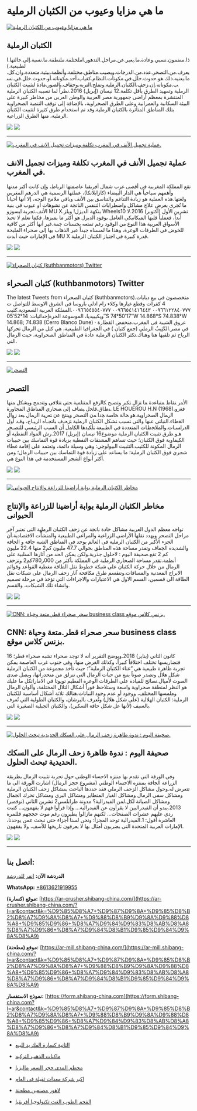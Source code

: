 # ما هي مزايا وعيوب من الكثبان الرملية

<a href="https://swt.shibang-china.com/?l=ar&img&k=%D9%85%D8%A7+%D9%87%D9%8A+%D9%85%D8%B2%D8%A7%D9%8A%D8%A7+%D9%88%D8%B9%D9%8A%D9%88%D8%A8+%D9%85%D9%86+%D8%A7%D9%84%D9%83%D8%AB%D8%A8%D8%A7%D9%86+%D8%A7%D9%84%D8%B1%D9%85%D9%84%D9%8A%D8%A9" target="_blank">![ما هي مزايا وعيوب من الكثبان الرملية](http://static.shibang-china.com/all-800x300/484.jpg)</a>

## الكثبان الرملية
ذا.مضمون.نسبي.وعادة.ما.يعبر.عن.مراحل.التدهور.املختلفة.ملنطقة.ما.نسبة.إلى.حالتها.الطبيعية.) يعرف.من.التصحر.عدد.من.الدرجات.ويصيب.مناطق.مختلفة.وأنظمة.بيئية.متعددة.وان.كل.ما.يعنيه.ذلك.هو.حدوث.خلل.في.مكونات.النظام.كغياب.أحد.مكوناته.أو.حدوث.خلل.في.نسب.مكوناته.إن.زحف.الكثبان.الرملية.وتملح.التربة.وجفاف.بالصور.مادة لتثبيت الكثبان الرملية وتمهيد الطرق بأقل تكلفة.12 نيسان (إبريل) 2016.نظراً لما تسببه الكثبان الرملية المنتشرة بمعظم أراضى جمهورية مصر العربية والوطن العربى من مخاطر كبيرة على البيئة السكانية والعمرانية وعلى الطرق الصحراوية، بالإضافة إلى توقف التنمية الصحراوية بتلك المناطق المتأثرة بالكثبان الرملية.وقد تم استخدام طرق كثيرة لتثبيت الكثبان الرملية، منها الطرق الزراعية.


<a href="https://whatsapp.shibangsoft.com/WhatsApp.php" target="_blank" title="WhatsApp">![](http://static.shibang-china.com/icon/whatsapp.png)</a> <a href="https://swt.shibang-china.com/?l=ar&icon&k=%D9%85%D8%A7+%D9%87%D9%8A+%D9%85%D8%B2%D8%A7%D9%8A%D8%A7+%D9%88%D8%B9%D9%8A%D9%88%D8%A8+%D9%85%D9%86+%D8%A7%D9%84%D9%83%D8%AB%D8%A8%D8%A7%D9%86+%D8%A7%D9%84%D8%B1%D9%85%D9%84%D9%8A%D8%A9" target="_blank">![](http://static.shibang-china.com/icon/chat-ar.png)</a>

---

<a href="https://swt.shibang-china.com/?l=ar&img&k=%D9%85%D8%A7+%D9%87%D9%8A+%D9%85%D8%B2%D8%A7%D9%8A%D8%A7+%D9%88%D8%B9%D9%8A%D9%88%D8%A8+%D9%85%D9%86+%D8%A7%D9%84%D9%83%D8%AB%D8%A8%D8%A7%D9%86+%D8%A7%D9%84%D8%B1%D9%85%D9%84%D9%8A%D8%A9" target="_blank">![عملية تجميل الأنف في المغرب تكلفة وميزات تجميل الانف في المغرب.](http://static.shibang-china.com/all-800x300/1514.jpg)</a>

## عملية تجميل الأنف في المغرب تكلفة وميزات تجميل الانف في المغرب.
تقع المملكة المغربية في أقصى غرب شمال أفريقيا عاصمتها الرباط، وإن كانت أكبر مدنها وأهمهم سياحياً هي الدار البيضاء (كازابلانكا)، عملتها الرسمية هي الدرهم المغربي ولغتها.هذه العملية هو زيادة التناغم والتناسق بين الأنف وباقي ملامح الوجه، إلا أنها أحياناً ما تُجرى بغرض علاج مشاكل واضطرابات التنفس الناتجة عن تشوهات أو عيوب في بنية الأنف.تجربة ايسوزو MU X.بنكهة الديزل! ويلز Wheels10 تشرين الأول (أكتوبر) 2016.لا أبداً، فعملياً قلبها الميكانيكي العامل بوقود الديزل هو أكثر ما يميزها، فكما تعلم لا تحبذ الأسواق العربية هذا النوع من الوقود رغم تمتعه بحسنات جمة.غير أنها أكثر من كافية للخوض في الطرقات الوعرة، وهذا ما لمسناه جيداً عبر الذهاب بها إلى صحراء المليحة في الإمارات حيث أبدت MU X قدرة كبيرة في اجتياز الكثبان الرملية.


<a href="https://whatsapp.shibangsoft.com/WhatsApp.php" target="_blank" title="WhatsApp">![](http://static.shibang-china.com/icon/whatsapp.png)</a> <a href="https://swt.shibang-china.com/?l=ar&icon&k=%D9%85%D8%A7+%D9%87%D9%8A+%D9%85%D8%B2%D8%A7%D9%8A%D8%A7+%D9%88%D8%B9%D9%8A%D9%88%D8%A8+%D9%85%D9%86+%D8%A7%D9%84%D9%83%D8%AB%D8%A8%D8%A7%D9%86+%D8%A7%D9%84%D8%B1%D9%85%D9%84%D9%8A%D8%A9" target="_blank">![](http://static.shibang-china.com/icon/chat-ar.png)</a>

---

<a href="https://swt.shibang-china.com/?l=ar&img&k=%D9%85%D8%A7+%D9%87%D9%8A+%D9%85%D8%B2%D8%A7%D9%8A%D8%A7+%D9%88%D8%B9%D9%8A%D9%88%D8%A8+%D9%85%D9%86+%D8%A7%D9%84%D9%83%D8%AB%D8%A8%D8%A7%D9%86+%D8%A7%D9%84%D8%B1%D9%85%D9%84%D9%8A%D8%A9" target="_blank">![كثبان الصحراء (kuthbanmotors) Twitter](http://static.shibang-china.com/all-800x300/736.jpg)</a>

## كثبان الصحراء (kuthbanmotors) Twitter
The latest Tweets from كثبان الصحراء (kuthbanmotors).متخصصون فى بيع دبابات 4 كفرات وقطع غيارها وكلاء رام ادلي باروسا فى الشرق الاوسط للتواصل ت ٠٠٩٦٦١٢٢٨٤٠٧٧٧ ٠٠٩٦٦٥٤١٤١٦٤٤٣ ٠٠٩٦٦٥٤٥٥٤٠٧٧٧.المملكة العربية السعودية.كثيب ويكيبيديا، الموسوعة الحرةإحداثيات: 14°52′05″S 74°50′17″W﻿ ﻿14.868°S 74.838°W﻿ 14.868; 74.838﻿ (Cerro Blanco Dune) &middot; عروق الشيبة في المغرب.منخفض القطارة في مصر.الكَثِيبُ الرملي (جمع كثبان ) في الجغرافيا الطبيعية، هي كتل من الرمال تحركها الرياح ثم تلقيها هنا وهناك.تكثر الكثبان الرملية عادة في المناطق الصحراوية، حيث الرمال التي.


<a href="https://whatsapp.shibangsoft.com/WhatsApp.php" target="_blank" title="WhatsApp">![](http://static.shibang-china.com/icon/whatsapp.png)</a> <a href="https://swt.shibang-china.com/?l=ar&icon&k=%D9%85%D8%A7+%D9%87%D9%8A+%D9%85%D8%B2%D8%A7%D9%8A%D8%A7+%D9%88%D8%B9%D9%8A%D9%88%D8%A8+%D9%85%D9%86+%D8%A7%D9%84%D9%83%D8%AB%D8%A8%D8%A7%D9%86+%D8%A7%D9%84%D8%B1%D9%85%D9%84%D9%8A%D8%A9" target="_blank">![](http://static.shibang-china.com/icon/chat-ar.png)</a>

---

<a href="https://swt.shibang-china.com/?l=ar&img&k=%D9%85%D8%A7+%D9%87%D9%8A+%D9%85%D8%B2%D8%A7%D9%8A%D8%A7+%D9%88%D8%B9%D9%8A%D9%88%D8%A8+%D9%85%D9%86+%D8%A7%D9%84%D9%83%D8%AB%D8%A8%D8%A7%D9%86+%D8%A7%D9%84%D8%B1%D9%85%D9%84%D9%8A%D8%A9" target="_blank">![ﺍﻟﺘﺼﺤﺭ](http://static.shibang-china.com/all-800x300/83.jpg)</a>

## ﺍﻟﺘﺼﺤﺭ
ﺍﻷﻤﺭ ﻨﻘﺎﻁ ﻤﺘﺒﺎﻋﺩﺓ ﻤﺎ ﺘﺯﺍل ﺘﻜﺒﺭ ﻭﺘﺼﺒﺢ ﻜﺎﻟﺭﻗﻊ ﺍﻟﻤﺘﻨﺎﻤﻴﺔ ﺤﺘﻰ ﺘﺘﻼﻗﻰ ﻭﺘﻨﺩﻤﺞ ﻭﻴﺸﻜل ﻤﻨﻬﺎ ﻨﻁﺎﻕ.ﻗﺎﺤل ﻴﻀﺎﻑ ﺇﻟﻰ ﺼﺤﺎﺭﻱ ﺍﻟﻤﻨﺎﻁﻕ ﺍﻟﻤﺠﺎﻭﺭﺓ. LE HOUEROU H.N (1968).ﻓﻐﺯﻭ ﺍﻟﺭﻤﺎل ﺍﻟﺼﺤﺭﺍﻭﻴﺔ.ﻫﻭ ﺤﺎﻟﺔ ﺨﺎﺼﺔ ﺠﺩﺍ ﻤﻥ ﺍﻟﺘﺼﺤﺭ ﻭﻴﻨﺘﺞ ﻋﻥ ﺘﻌﺭﻴﺔ ﺍﻟﺭﻤﺎل ﺒﻌﺩ ﺯﻭﺍل ﺍﻟﻐﻁﺎﺀ.ﺍﻟﻨﺒﺎﺘﻲ ﻋﻨﻬﺎ ﻭﺍﻟﺘﻲ ﺘﺴﺒﺏ ﺘﺸﻜل ﺍﻟﻜﺜﺒﺎﻥ ﺍﻟﺭﻤﻠﻴﺔ ﺘﺯﺤـﻑ ﺒﺎﺘﺠـﺎﻩ ﺍﻟﺭﻴـﺎﺡ، ﻭﻗـﺩ ﺃﻭل ﺍﻟﺩﺭﺍﺴـﺎﺕ.ﻭﺍﻟﻤﻼﺤﻅﺎﺕ ﺍﻟﻤﺘﻌﺩﺩﺓ ﻓﻲ ﺍﻟﻁﺒﻴﻌﺔ ﺘﺄﻜﻴﺩﻫﺎ ﺍﻟﻜﺎﻤل ﺃﻥ ﺍﻟﺴﺒﺏ ﺍﻟﺭﺌﻴﺴﻲ ﻟﻠﺘﺼـﺤﺭ ﻫـﻭ.طرق تثبيت الكثبان الرملية موضوع16 نيسان (إبريل) 2017.رش المواد النفطية أو الكيماوية فوق الكثبان؛ حيث تساهم المشتقات النفطية بزيادة قوة التماسك بين حبيبات الرمال المكونة للكثيب.التثبيت البيولوجي: وهي وسيلة دائمة، وتعتمد على إقامة غطاء شجري فوق الكثبان الرملية؛ ما يساعد على زيادة قوة التماسك بين حبيبات الرمال؛ ومن أكثر أنواع الشجر المستخدمة في هذا النوع هي.


<a href="https://whatsapp.shibangsoft.com/WhatsApp.php" target="_blank" title="WhatsApp">![](http://static.shibang-china.com/icon/whatsapp.png)</a> <a href="https://swt.shibang-china.com/?l=ar&icon&k=%D9%85%D8%A7+%D9%87%D9%8A+%D9%85%D8%B2%D8%A7%D9%8A%D8%A7+%D9%88%D8%B9%D9%8A%D9%88%D8%A8+%D9%85%D9%86+%D8%A7%D9%84%D9%83%D8%AB%D8%A8%D8%A7%D9%86+%D8%A7%D9%84%D8%B1%D9%85%D9%84%D9%8A%D8%A9" target="_blank">![](http://static.shibang-china.com/icon/chat-ar.png)</a>

---

<a href="https://swt.shibang-china.com/?l=ar&img&k=%D9%85%D8%A7+%D9%87%D9%8A+%D9%85%D8%B2%D8%A7%D9%8A%D8%A7+%D9%88%D8%B9%D9%8A%D9%88%D8%A8+%D9%85%D9%86+%D8%A7%D9%84%D9%83%D8%AB%D8%A8%D8%A7%D9%86+%D8%A7%D9%84%D8%B1%D9%85%D9%84%D9%8A%D8%A9" target="_blank">![مخاطر الكثبان الرملية بوابة أراضينا للزراعة والإنتاج الحيوانى](http://static.shibang-china.com/all-800x300/968.jpg)</a>

## مخاطر الكثبان الرملية بوابة أراضينا للزراعة والإنتاج الحيوانى
تواجه معظم الدول العربية مشاكل حادة ناتجة عن زحف الكثبان الرملية التى تعتبر آخر مراحل التصحر ويهدد نقلها الأراضى الزراعية والمراعى الطبيعية والمنشآٌْْت الاقتصادية.أن الجزء الأكبر من الكثبان الرملية فى العالم يوجد فى المناطق الشبه جافة و الجافة والشديدة الجفاف وتقدر مساحة هذه المناطق بحوالي 47.7 مليون كم2 منها 22.4 مليون كم 2 تقع.صحيفة اليوم : لاحلول جذرية.ولكن يمكن الحد من آثارها السلبية على أنظمة.تقدر مساحة الصحاري الرملية في المملكة بأكثر من 000ر780كم2 وتزحف الرمال من خلال حركة الكثبان على شبكة خطوط نقل الطاقة مغطية القواعد وقوائم الابراج المعدنية والمسافات.وتنقسم طرق مكافحة آثار زحف الرمال على شبكات نقل الطاقة الى قسمين، القسم الاول هي الاعتبارات والاجراءات التي تؤخذ في مرحلة تصميم وانشاء تلك الشبكات، والقسم.


<a href="https://whatsapp.shibangsoft.com/WhatsApp.php" target="_blank" title="WhatsApp">![](http://static.shibang-china.com/icon/whatsapp.png)</a> <a href="https://swt.shibang-china.com/?l=ar&icon&k=%D9%85%D8%A7+%D9%87%D9%8A+%D9%85%D8%B2%D8%A7%D9%8A%D8%A7+%D9%88%D8%B9%D9%8A%D9%88%D8%A8+%D9%85%D9%86+%D8%A7%D9%84%D9%83%D8%AB%D8%A8%D8%A7%D9%86+%D8%A7%D9%84%D8%B1%D9%85%D9%84%D9%8A%D8%A9" target="_blank">![](http://static.shibang-china.com/icon/chat-ar.png)</a>

---

<a href="https://swt.shibang-china.com/?l=ar&img&k=%D9%85%D8%A7+%D9%87%D9%8A+%D9%85%D8%B2%D8%A7%D9%8A%D8%A7+%D9%88%D8%B9%D9%8A%D9%88%D8%A8+%D9%85%D9%86+%D8%A7%D9%84%D9%83%D8%AB%D8%A8%D8%A7%D9%86+%D8%A7%D9%84%D8%B1%D9%85%D9%84%D9%8A%D8%A9" target="_blank">![CNN: سحر صحراء قطر.متعة وحياة business class بزنس كلاس موقع.](http://static.shibang-china.com/all-800x300/1342.jpg)</a>

## CNN: سحر صحراء قطر.متعة وحياة business class بزنس كلاس موقع.
16 كانون الثاني (يناير) 2018.ويوضح التقرير أنه لا توجد صحراء تشبه صحراء قطر؛ فتضاريسها تختلف اختلافاً كبيراً، وكذلك الغرض منها، وفي جنوب غرب العاصمة يمكن تجربة ظاهرة طبيعية هي “غناء الكثبان الرملية”؛ حيث تأخذ مجموعة من الكثبان الرملية شكل هلال وتصدر صوتاً ينبع من حبات الرمال التي تنزلق من منحدراتها، ويصل صدى الصوت لأميال.نصائح للقيادة على الطرقات الوعرة الفطيم تويوتا في الاماراتكل ما عليك هو النظر لمنطقة صحراوية واسعة وستلاحظ فوراً أشكال التلال المختلفة، وألوان الرمال وملمسها المختلف، ووجود أو عدم وجود النباتات.هنالك ثلاثة أشكال أساسية للكثبان الرملية: الكثبان الهلالية (على شكل هلال) وتُعرف بالبرشان، والكثبان الطولية التي تُعرف بالسيف (لأنها عل شكل حافة السكين)، والكثبان الجبلية الصغيرة التي.


<a href="https://whatsapp.shibangsoft.com/WhatsApp.php" target="_blank" title="WhatsApp">![](http://static.shibang-china.com/icon/whatsapp.png)</a> <a href="https://swt.shibang-china.com/?l=ar&icon&k=%D9%85%D8%A7+%D9%87%D9%8A+%D9%85%D8%B2%D8%A7%D9%8A%D8%A7+%D9%88%D8%B9%D9%8A%D9%88%D8%A8+%D9%85%D9%86+%D8%A7%D9%84%D9%83%D8%AB%D8%A8%D8%A7%D9%86+%D8%A7%D9%84%D8%B1%D9%85%D9%84%D9%8A%D8%A9" target="_blank">![](http://static.shibang-china.com/icon/chat-ar.png)</a>

---

<a href="https://swt.shibang-china.com/?l=ar&img&k=%D9%85%D8%A7+%D9%87%D9%8A+%D9%85%D8%B2%D8%A7%D9%8A%D8%A7+%D9%88%D8%B9%D9%8A%D9%88%D8%A8+%D9%85%D9%86+%D8%A7%D9%84%D9%83%D8%AB%D8%A8%D8%A7%D9%86+%D8%A7%D9%84%D8%B1%D9%85%D9%84%D9%8A%D8%A9" target="_blank">![صحيفة اليوم : ندوة ظاهرة زحف الرمال على السكك الحديدية تبحث الحلول.](http://static.shibang-china.com/all-800x300/29.jpg)</a>

## صحيفة اليوم : ندوة ظاهرة زحف الرمال على السكك الحديدية تبحث الحلول.
وفي الورقة التي تقدم بها منتزه الاحساء الوطني حول تجربة تثبيت الرمال بطريقة الزراعة الجافة بمنتزه الاحساء الوطني (مشروع حجز الرمال) اشارت الورقة الى ما تتعرض له.وحول مشاكل الزحف الرملي فقد حددها الباحث بمشاكل زحف الكثبان الرملية ومشاكل سفي الرمال ومشاكل الغبار المتطاير ومشاكل البري ومشاكل تحرك الجمال ومشاكل الصيانة لكل.لمن الفيدرالية؟ مدونة طرابلسي2 تشرين الثاني (نوفمبر) 2013.يبدو أن الفيدراليين لا يقرأون عن الفيدرالية… وإذا قرأوا فهم لا يفهمون… كتبت ردي عليهم عشرات الصفحات… لكنهم مازالوا يطيرون رغم موت حججهم فللمرة العاشرة أقول: 1.الفيدرالية توحد المجزأ: ونحن لسنا أجزاء حتى نبحث عمن يوحدنا، الإمارات العربية المتحدة التي يضربون أمثال بها لا يعرفون تاريخها للأسف، ولا يفقهون.


<a href="https://whatsapp.shibangsoft.com/WhatsApp.php" target="_blank" title="WhatsApp">![](http://static.shibang-china.com/icon/whatsapp.png)</a> <a href="https://swt.shibang-china.com/?l=ar&icon&k=%D9%85%D8%A7+%D9%87%D9%8A+%D9%85%D8%B2%D8%A7%D9%8A%D8%A7+%D9%88%D8%B9%D9%8A%D9%88%D8%A8+%D9%85%D9%86+%D8%A7%D9%84%D9%83%D8%AB%D8%A8%D8%A7%D9%86+%D8%A7%D9%84%D8%B1%D9%85%D9%84%D9%8A%D8%A9" target="_blank">![](http://static.shibang-china.com/icon/chat-ar.png)</a>

---
## اتصل بنا:

**الدردشة الآن:** [انقر للدردشة](https://swt.shibang-china.com?l=ar&contact&k=%D9%85%D8%A7+%D9%87%D9%8A+%D9%85%D8%B2%D8%A7%D9%8A%D8%A7+%D9%88%D8%B9%D9%8A%D9%88%D8%A8+%D9%85%D9%86+%D8%A7%D9%84%D9%83%D8%AB%D8%A8%D8%A7%D9%86+%D8%A7%D9%84%D8%B1%D9%85%D9%84%D9%8A%D8%A9)

**WhatsApp:**  [+8613621919955](https://whatsapp.shibangsoft.com/WhatsApp.php)

**موقع (كسارة):** [https://ar-crusher.shibang-china.com/](https://ar-crusher.shibang-china.com/?l=ar&contact&k=%D9%85%D8%A7+%D9%87%D9%8A+%D9%85%D8%B2%D8%A7%D9%8A%D8%A7+%D9%88%D8%B9%D9%8A%D9%88%D8%A8+%D9%85%D9%86+%D8%A7%D9%84%D9%83%D8%AB%D8%A8%D8%A7%D9%86+%D8%A7%D9%84%D8%B1%D9%85%D9%84%D9%8A%D8%A9)

**موقع (مطحنة):** [https://ar-mill.shibang-china.com/](https://ar-mill.shibang-china.com/?l=ar&contact&k=%D9%85%D8%A7+%D9%87%D9%8A+%D9%85%D8%B2%D8%A7%D9%8A%D8%A7+%D9%88%D8%B9%D9%8A%D9%88%D8%A8+%D9%85%D9%86+%D8%A7%D9%84%D9%83%D8%AB%D8%A8%D8%A7%D9%86+%D8%A7%D9%84%D8%B1%D9%85%D9%84%D9%8A%D8%A9)

**نموذج الاستفسار:** [https://form.shibang-china.com](https://form.shibang-china.com?l=ar&contact&k=%D9%85%D8%A7+%D9%87%D9%8A+%D9%85%D8%B2%D8%A7%D9%8A%D8%A7+%D9%88%D8%B9%D9%8A%D9%88%D8%A8+%D9%85%D9%86+%D8%A7%D9%84%D9%83%D8%AB%D8%A8%D8%A7%D9%86+%D8%A7%D9%84%D8%B1%D9%85%D9%84%D9%8A%D8%A9)

* [الثانية كسارة الفك يد للبيع](../24/%D8%A7%D9%84%D8%AB%D8%A7%D9%86%D9%8A%D8%A9%20%D9%83%D8%B3%D8%A7%D8%B1%D8%A9%20%D8%A7%D9%84%D9%81%D9%83%20%D9%8A%D8%AF%20%D9%84%D9%84%D8%A8%D9%8A%D8%B9.md)

* [ماكنات الذهب التركيه](../21/%D9%85%D8%A7%D9%83%D9%86%D8%A7%D8%AA%20%D8%A7%D9%84%D8%B0%D9%87%D8%A8%20%D8%A7%D9%84%D8%AA%D8%B1%D9%83%D9%8A%D9%87.md)

* [محطم المدى حجر السعر ماليزيا](../23/%D9%85%D8%AD%D8%B7%D9%85%20%D8%A7%D9%84%D9%85%D8%AF%D9%89%20%D8%AD%D8%AC%D8%B1%20%D8%A7%D9%84%D8%B3%D8%B9%D8%B1%20%D9%85%D8%A7%D9%84%D9%8A%D8%B2%D9%8A%D8%A7.md)

* [اكبر شركة معدات ثقيلة فى العام](../22/%D8%A7%D9%83%D8%A8%D8%B1%20%D8%B4%D8%B1%D9%83%D8%A9%20%D9%85%D8%B9%D8%AF%D8%A7%D8%AA%20%D8%AB%D9%82%D9%8A%D9%84%D8%A9%20%D9%81%D9%89%20%D8%A7%D9%84%D8%B9%D8%A7%D9%85.md)

* [لاهور مصنعين مطحنة](../21/%D9%84%D8%A7%D9%87%D9%88%D8%B1%20%D9%85%D8%B5%D9%86%D8%B9%D9%8A%D9%86%20%D9%85%D8%B7%D8%AD%D9%86%D8%A9.md)

* [الفحم الطوب الغث تكنولوجيا أفريقيا](../24/%D8%A7%D9%84%D9%81%D8%AD%D9%85%20%D8%A7%D9%84%D8%B7%D9%88%D8%A8%20%D8%A7%D9%84%D8%BA%D8%AB%20%D8%AA%D9%83%D9%86%D9%88%D9%84%D9%88%D8%AC%D9%8A%D8%A7%20%D8%A3%D9%81%D8%B1%D9%8A%D9%82%D9%8A%D8%A7.md)